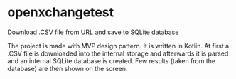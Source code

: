 # openxchangetest
Download .CSV file from URL and save to SQLite database

The project is made with MVP design pattern. It is written in Kotlin. 
At first a .CSV file is downloaded into the internal storage and afterwards it is parsed and an internal SQLite database is created. 
Few results (taken from the database) are then shown on the screen. 
